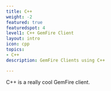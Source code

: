 ```yaml
---
title: C++
weight: -2
featured: true
featuredspot: 4
level1: C++ GemFire Client
layout: intro
icon: cpp
topics:
- C++
description: GemFire Clients using C++

---
```

C++ is a really cool GemFire client.